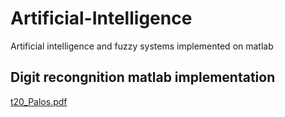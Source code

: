 # Artificial-Intelligence
Artificial intelligence and fuzzy systems implemented on matlab

## Digit recongnition matlab implementation

[t20_Palos.pdf](https://github.com/fapa03/Artificial-Intelligence/files/8578557/t20_Palos.pdf)
